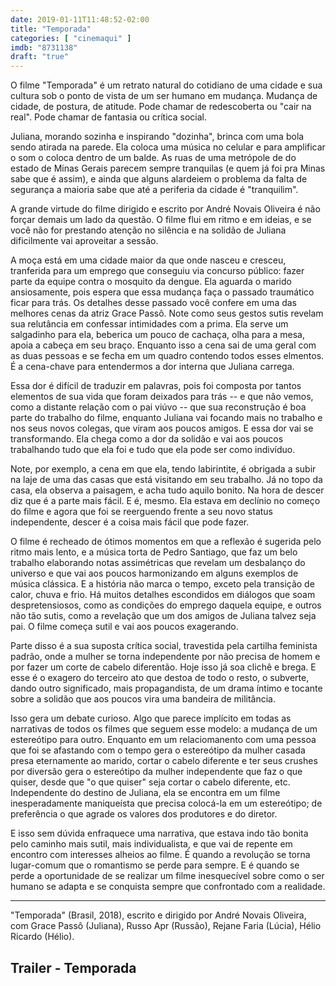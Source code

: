 ```yaml
---
date: 2019-01-11T11:48:52-02:00
title: "Temporada"
categories: [ "cinemaqui" ]
imdb: "8731138"
draft: "true"
---
```

O filme "Temporada" é um retrato natural do cotidiano de uma cidade e sua cultura sob o ponto de vista de um ser humano em mudança. Mudança de cidade, de postura, de atitude. Pode chamar de redescoberta ou "cair na real". Pode chamar de fantasia ou crítica social.

Juliana, morando sozinha e inspirando "dozinha", brinca com uma bola sendo atirada na parede. Ela coloca uma música no celular e para amplificar o som o coloca dentro de um balde. As ruas de uma metrópole de do estado de Minas Gerais parecem sempre tranquilas (e quem já foi pra Minas sabe que é assim), e ainda que alguns alardeiem o problema da falta de segurança a maioria sabe que até a periferia da cidade é "tranquilim".

A grande virtude do filme dirigido e escrito por André Novais Oliveira é não forçar demais um lado da questão. O filme flui em ritmo e em ideias, e se você não for prestando atenção no silência e na solidão de Juliana dificilmente vai aproveitar a sessão.

A moça está em uma cidade maior da que onde nasceu e cresceu, tranferida para um emprego que conseguiu via concurso público: fazer parte da equipe contra o mosquito da dengue. Ela aguarda o marido ansiosamente, pois espera que essa mudança faça o passado traumático ficar para trás. Os detalhes desse passado você confere em uma das melhores cenas da atriz Grace Passô. Note como seus gestos sutis revelam sua relutância em confessar intimidades com a prima. Ela serve um salgadinho para ela, beberica um pouco de cachaça, olha para a mesa, apoia a cabeça em seu braço. Enquanto isso a cena sai de uma geral com as duas pessoas e se fecha em um quadro contendo todos esses elmentos. É a cena-chave para entendermos a dor interna que Juliana carrega.

Essa dor é difícil de traduzir em palavras, pois foi composta por tantos elementos de sua vida que foram deixados para trás -- e que não vemos, como a distante relação com o pai viúvo -- que sua reconstrução é boa parte do trabalho do filme, enquanto Juliana vai focando mais no trabalho e nos seus novos colegas, que viram aos poucos amigos. E essa dor vai se transformando. Ela chega como a dor da solidão e vai aos poucos trabalhando tudo que ela foi e tudo que ela pode ser como indivíduo.

Note, por exemplo, a cena em que ela, tendo labirintite, é obrigada a subir na laje de uma das casas que está visitando em seu trabalho. Já no topo da casa, ela observa a paisagem, e acha tudo aquilo bonito. Na hora de descer diz que é a parte mais fácil. E é, mesmo. Ela estava em declínio no começo do filme e agora que foi se reerguendo frente a seu novo status independente, descer é a coisa mais fácil que pode fazer.

O filme é recheado de ótimos momentos em que a reflexão é sugerida pelo ritmo mais lento, e a música torta de Pedro Santiago, que faz um belo trabalho elaborando notas assimétricas que revelam um desbalanço do universo e que vai aos poucos harmonizando em alguns exemplos de música clássica. E a história não marca o tempo, exceto pela transição de calor, chuva e frio. Há muitos detalhes escondidos em diálogos que soam despretensiosos, como as condições do emprego daquela equipe, e outros não tão sutis, como a revelação que um dos amigos de Juliana talvez seja pai. O filme começa sutil e vai aos poucos exagerando.

Parte disso é a sua suposta crítica social, travestida pela cartilha feminista padrão, onde a mulher se torna independente por não precisa de homem e por fazer um corte de cabelo diferentão. Hoje isso já soa clichê e brega. E esse é o exagero do terceiro ato que destoa de todo o resto, o subverte, dando outro significado, mais propagandista, de um drama íntimo e tocante sobre a solidão que aos poucos vira uma bandeira de militância.

Isso gera um debate curioso. Algo que parece implícito em todas as narrativas de todos os filmes que seguem esse modelo: a mudança de um estereótipo para outro. Enquanto em um relaciomanento com uma pessoa que foi se afastando com o tempo gera o estereótipo da mulher casada presa eternamente ao marido, cortar o cabelo diferente e ter seus crushes por diversão gera o estereótipo da mulher independente que faz o que quiser, desde que "o que quiser" seja cortar o cabelo diferente, etc. Independente do destino de Juliana, ela se encontra em um filme inesperadamente maniqueísta que precisa colocá-la em um estereótipo; de preferência o que agrade os valores dos produtores e do diretor.

E isso sem dúvida enfraquece uma narrativa, que estava indo tão bonita pelo caminho mais sutil, mais individualista, e que vai de repente em encontro com interesses alheios ao filme. É quando a revolução se torna lugar-comum que o romantismo se perde para sempre. E é quando se perde a oportunidade de se realizar um filme inesquecível sobre como o ser humano se adapta e se conquista sempre que confrontado com a realidade.

<hr>
"Temporada" (Brasil, 2018), escrito e dirigido por André Novais Oliveira, com Grace Passô (Juliana), Russo Apr (Russão), Rejane Faria (Lúcia), Hélio Ricardo (Hélio).
</hr>

<h2>Trailer - Temporada</h2>
